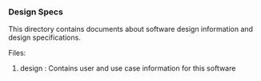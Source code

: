 ### Design Specs

This directory contains documents about software design information and design specifications.

Files:

1. design : Contains user and use case information for this software
